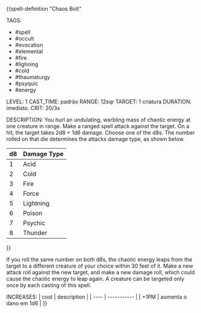 {{spell-definition "Chaos Bolt"

TAGS:
- #spell
- #occult
- #evocation
- #elemental
- #fire
- #lighning
- #cold
- #thaumaturgy
- #psyquic
- #energy

LEVEL: 1
CAST_TIME: padrão
RANGE: 12sqr
TARGET: 1 criatura
DURATION: imediato.
CRIT: 20/3x

DESCRIPTION:
You hurl an undulating, warbling mass of chaotic energy at one creature in range. Make a ranged spell attack against the target. On a hit, the target takes 2d8 + 1d6 damage. Choose one of the d8s. The number rolled on that die determines the attacks damage type, as shown below.

| d8  | Damage Type |
| --- | ----------- |
| 1   | Acid        |
| 2   | Cold        |
| 3   | Fire        |
| 4   | Force       |
| 5   | Lightning   |
| 6   | Poison      |
| 7   | Psychic     |
| 8   | Thunder     |
}}

If you roll the same number on both d8s, the chaotic energy leaps from the target to a different creature of your choice within 30 feet of it. Make a new attack roll against the new target, and make a new damage roll, which could cause the chaotic energy to leap again. A creature can be targeted only once by each casting of this spell.

INCREASES:
| cost | description |
| ---- | ----------- |
| +1PM | aumenta o dano em 1d6 |
}}
